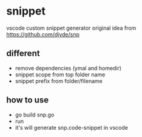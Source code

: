 # snippet

vscode custom snippet generator
original idea from https://github.com/djyde/snp

## different
- remove dependencies (ymal and homedir)
- snippet scope from top folder name
- snippet prefix from folder/filename

## how to use
- go build snp.go
- run
- it's will generate snp.code-snippet in vscode